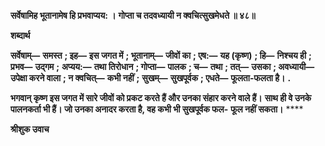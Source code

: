 **सर्वेषामिह भूतानामेष हि प्रभवाप्यय: ।** **गोप्ता च तदवध्यायी न क्वचित्सुखमेधते ॥ ४८॥** 

**शब्दार्थ** 

**सर्वेषाम्—** **समस्त** **; इह—** **इस जगत में** **; भूतानाम्—** **जीवों का** **; एष:—** **यह (कृष्ण)** **; हि—** **निश्चय ही** **; प्रभव—** **उद्गम** **;** **अप्यय:—** **तथा तिरोधान** **; गोप्ता—** **पालक** **; च—** **तथा** **; तत्—** **उसका** **; अवध्यायी—** **उपेक्षा करने वाला** **; न क्वचित्—** **कभी नहीं** **;** **सुखम्—** **सुखपूर्वक** **; एधते—** **फूलता-फलता है।** **.** 

**भगवान् कृष्ण इस जगत में सारे जीवों को प्रकट करते हैं और उनका संहार करने वाले हैं।** **साथ ही वे उनके पालनकर्ता भी हैं। जो उनका अनादर करता है, वह कभी भी सुखपूर्वक फल-** **फूल नहीं सकता।** **** 

**श्रीशुक उवाच** 